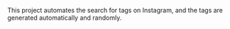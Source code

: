 This project automates the search for tags on Instagram, and the tags are generated automatically and randomly.
